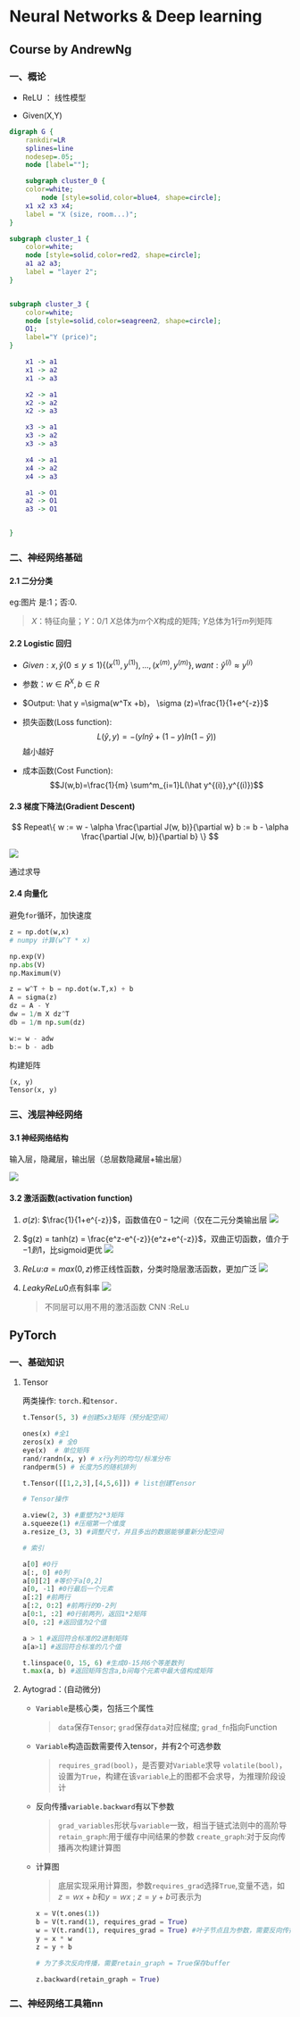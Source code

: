 # Neural Networks & Deep learning

## Course by AndrewNg

### 一、概论

* ReLU ： 线性模型

* Given(X,Y)

```dot
digraph G {
	rankdir=LR
	splines=line
	nodesep=.05;
	node [label=""];

	subgraph cluster_0 {
	color=white;
		node [style=solid,color=blue4, shape=circle];
	x1 x2 x3 x4;
	label = "X (size, room...)";
}

subgraph cluster_1 {
	color=white;
	node [style=solid,color=red2, shape=circle];
	a1 a2 a3;
	label = "layer 2";
}


subgraph cluster_3 {
	color=white;
	node [style=solid,color=seagreen2, shape=circle];
	O1;
	label="Y (price)";
}

	x1 -> a1
	x1 -> a2
	x1 -> a3

	x2 -> a1
	x2 -> a2
	x2 -> a3

	x3 -> a1
	x3 -> a2
	x3 -> a3

	x4 -> a1
	x4 -> a2
	x4 -> a3

	a1 -> O1
	a2 -> O1
	a3 -> O1


}
```

### 二、神经网络基础

#### 2.1 二分分类

eg:图片 是:$1$；否:$0$.
> $X：$特征向量；$Y：0/1$
> $X$总体为$m$个$X$构成的矩阵;
> $Y$总体为$1$行$m$列矩阵

#### 2.2 Logistic 回归

* $Given : x, \hat y(0\le y \le 1) \{(x^{(1)},y^{(1)}),...,(x^{(m)},y^{(m)}\}, want :\hat y^{(i)} \approx y^{(i)}$
* 参数：$w \in R^X, b \in R$
* $Output: \hat y =\sigma(w^Tx +b)， \sigma (z)=\frac{1}{1+e^{-z}}$

* 损失函数(Loss function):
$$L(\hat y,y)=-(y ln \hat y +(1-y)ln(1-\hat y))$$
    越小越好

* 成本函数(Cost Function):
    $$J(w,b)=\frac{1}{m} \sum^m_{i=1}L(\hat y^{(i)},y^{(i)})$$

#### 2.3 梯度下降法(Gradient Descent)

$$
Repeat\{
	w := w - \alpha \frac{\partial J(w, b)}{\partial w}
	b := b - \alpha \frac{\partial J(w, b)}{\partial b}
\}
$$

<img src = "F:\Mind\Markdown Notes\Pictures\Deep Learning\p1.png">

通过求导

#### 2.4 向量化

避免`for`循环，加快速度
```py
z = np.dot(w,x)
# numpy 计算(w^T * x)

np.exp(V)
np.abs(V)
np.Maximum(V)
```

```py
z = w^T + b = np.dot(w.T,x) + b
A = sigma(z)
dz = A - Y
dw = 1/m X dz^T
db = 1/m np.sum(dz)

w:= w - adw
b:= b - adb
```

构建矩阵

```py
(x, y)
Tensor(x, y)
```

### 三、浅层神经网络

#### 3.1 神经网络结构

输入层，隐藏层，输出层（总层数隐藏层+输出层）

<img src = "F:\Mind\Markdown Notes\Pictures\Deep Learning\p2.png">

#### 3.2 激活函数(activation function)

1. $\sigma(z)$:	$\frac{1}{1+e^{-z}}$，函数值在$0-1$之间（仅在二元分类输出层
	<img src = "F:\Mind\Markdown Notes\Pictures\Deep Learning\p3.png">


2. $g(z) = tanh(z) = \frac{e^z-e^{-z}}{e^z+e^{-z}}$，双曲正切函数，值介于$-1 到 1$，比sigmoid更优
	<img src = "F:\Mind\Markdown Notes\Pictures\Deep Learning\p4.png">

3. $ReLu$:$a = max(0,z)$修正线性函数，分类时隐层激活函数，更加广泛
	<img src = "F:\Mind\Markdown Notes\Pictures\Deep Learning\p5.png">

4. $Leaky ReLu$0点有斜率
	<img src = "F:\Mind\Markdown Notes\Pictures\Deep Learning\p6.png">


	> 不同层可以用不用的激活函数
    > CNN :ReLu

## PyTorch

### 一、基础知识

1. Tensor

	两类操作: `torch.`和`tensor.`

	```py
	t.Tensor(5, 3) #创建5x3矩阵（预分配空间）

	ones(x) #全1
	zeros(x) # 全0
	eye(x)	# 单位矩阵
	rand/randn(x, y) # x行y列的均匀/标准分布
	randperm(5) # 长度为5的随机排列

	t.Tensor([[1,2,3],[4,5,6]]) # list创建Tensor

	# Tensor操作

	a.view(2, 3) #重塑为2*3矩阵
	a.squeeze(1) #压缩第一个维度
	a.resize_(3, 3) #调整尺寸，并且多出的数据能够重新分配空间

	# 索引

	a[0] #0行
	a[:, 0] #0列
	a[0][2] #等价于a[0,2]
	a[0, -1] #0行最后一个元素
	a[:2] #前两行
	a[:2, 0:2] #前两行的0-2列
	a[0:1, :2] #0行前两列，返回1*2矩阵
	a[0, :2] #返回值为2个值

	a > 1 #返回符合标准的2进制矩阵
	a[a>1] #返回符合标准的几个值
	```

	```py
	t.linspace(0, 15, 6) #生成0-15共6个等差数列 
	t.max(a, b) #返回矩阵包含a,b间每个元素中最大值构成矩阵
	```

2. Aytograd：(自动微分)

	* `Variable`是核心类，包括三个属性
		>`data`保存`Tensor`;
		>`grad`保存`data`对应梯度;
		>`grad_fn`指向Function
	* `Variable`构造函数需要传入tensor，并有2个可选参数
		>`requires_grad(bool)`，是否要对`Variable`求导
		> `volatile(bool)`，设置为`True`，构建在该`variable`上的图都不会求导，为推理阶段设计

	* 反向传播`variable.backward`有以下参数
		> `grad_variables`形状与`variable`一致，相当于链式法则中的高阶导
		> `retain_graph`:用于缓存中间结果的参数
		> `create_graph`:对于反向传播再次构建计算图
	* 计算图
		> 底层实现采用计算图，参数`requires_grad`选择`True`,变量不选，如$z = wx+b$和$y =wx$ ; $z = y+b$可表示为
		```py
		x = V(t.ones(1))
		b = V(t.rand(1), requires_grad = True)
		w = V(t.rand(1), requires_grad = True) #叶子节点且为参数，需要反向传播改变参数
		y = x * w
		z = y + b

		# 为了多次反向传播，需要retain_graph = True保存buffer

		z.backward(retain_graph = True)
		```

### 二、神经网络工具箱nn

